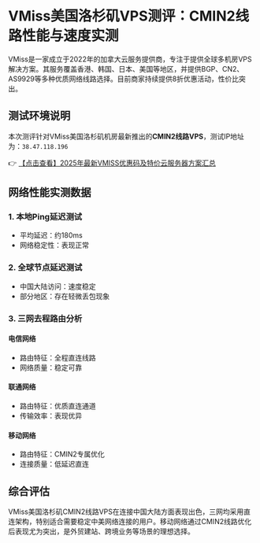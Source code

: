 # VMiss美国洛杉矶VPS测评：CMIN2线路性能与速度实测

VMiss是一家成立于2022年的加拿大云服务提供商，专注于提供全球多机房VPS解决方案。其服务覆盖香港、韩国、日本、美国等地区，并提供BGP、CN2、AS9929等多种优质网络线路选择。目前商家持续提供8折优惠活动，性价比突出。

## 测试环境说明
本次测评针对VMiss美国洛杉矶机房最新推出的**CMIN2线路VPS**，测试IP地址为：`38.47.118.196`

👉 [【点击查看】2025年最新VMISS优惠码及特价云服务器方案汇总](https://bit.ly/Vmiss)

## 网络性能实测数据

### 1. 本地Ping延迟测试
- 平均延迟：约180ms
- 网络稳定性：表现正常

### 2. 全球节点延迟测试
- 中国大陆访问：速度稳定
- 部分地区：存在轻微丢包现象

### 3. 三网去程路由分析

#### 电信网络
- 路由特征：全程直连线路
- 网络质量：稳定可靠

#### 联通网络
- 路由特征：优质直连通道
- 传输效率：表现优异

#### 移动网络
- 路由特征：CMIN2专属优化
- 连接质量：低延迟直连

## 综合评估
VMiss美国洛杉矶CMIN2线路VPS在连接中国大陆方面表现出色，三网均采用直连架构，特别适合需要稳定中美网络连接的用户。移动网络通过CMIN2线路优化后表现尤为突出，是外贸建站、跨境业务等场景的理想选择。